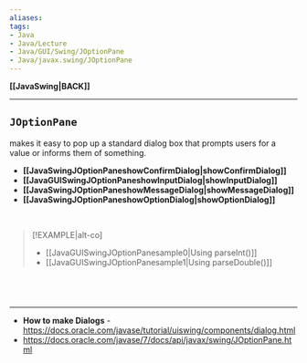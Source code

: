```yaml
---
aliases:
tags:
- Java
- Java/Lecture
- Java/GUI/Swing/JOptionPane
- Java/javax.swing/JOptionPane
---
```

**[[JavaSwing|BACK]]**

---
## `JOptionPane`
makes it easy to pop up a standard dialog box that prompts users for a value or informs them of something.
- **[[JavaSwingJOptionPaneshowConfirmDialog|showConfirmDialog]]**
- **[[JavaGUISwingJOptionPaneshowInputDialog|showInputDialog]]**
- **[[JavaSwingJOptionPaneshowMessageDialog|showMessageDialog]]**
- **[[JavaSwingJOptionPaneshowOptionDialog|showOptionDialog]]**

<br>

>[!EXAMPLE|alt-co]
>- [[JavaGUISwingJOptionPanesample0|Using parseInt()]]
>- [[JavaGUISwingJOptionPanesample1|Using parseDouble()]]

<br>

# 
---
- **How to make Dialogs** - https://docs.oracle.com/javase/tutorial/uiswing/components/dialog.html
- https://docs.oracle.com/javase/7/docs/api/javax/swing/JOptionPane.html